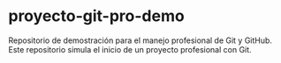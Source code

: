 # proyecto-git-pro-demo
Repositorio de demostración para el manejo profesional de Git y GitHub.
Este repositorio simula el inicio de un proyecto profesional con Git.
